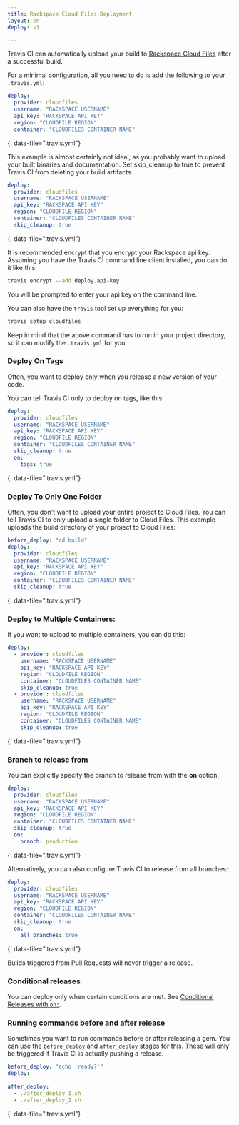 ```yaml
---
title: Rackspace Cloud Files Deployment
layout: en
deploy: v1

---
```


Travis CI can automatically upload your build to [Rackspace Cloud Files](https://www.rackspace.com/cloud/files/) after a successful build.

For a minimal configuration, all you need to do is add the following to your `.travis.yml`:

```yaml
deploy:
  provider: cloudfiles
  username: "RACKSPACE USERNAME"
  api_key: "RACKSPACE API KEY"
  region: "CLOUDFILE REGION"
  container: "CLOUDFILES CONTAINER NAME"
```
{: data-file=".travis.yml"}

This example is almost certainly not ideal, as you probably want to upload your built binaries and documentation. Set skip_cleanup to true to prevent Travis CI from deleting your build artifacts.

```yaml
deploy:
  provider: cloudfiles
  username: "RACKSPACE USERNAME"
  api_key: "RACKSPACE API KEY"
  region: "CLOUDFILE REGION"
  container: "CLOUDFILES CONTAINER NAME"
  skip_cleanup: true
```
{: data-file=".travis.yml"}

It is recommended encrypt that you encrypt your Rackspace api key.
Assuming you have the Travis CI command line client installed, you can do it like this:

```bash
travis encrypt --add deploy.api-key
```

You will be prompted to enter your api key on the command line.

You can also have the `travis` tool set up everything for you:

```bash
travis setup cloudfiles
```

Keep in mind that the above command has to run in your project directory, so it can modify the `.travis.yml` for you.

### Deploy On Tags

Often, you want to deploy only when you release a new version of your code.

You can tell Travis CI only to deploy on tags, like this:

```yaml
deploy:
  provider: cloudfiles
  username: "RACKSPACE USERNAME"
  api_key: "RACKSPACE API KEY"
  region: "CLOUDFILE REGION"
  container: "CLOUDFILES CONTAINER NAME"
  skip_cleanup: true
  on:
    tags: true
```
{: data-file=".travis.yml"}

### Deploy To Only One Folder

Often, you don't want to upload your entire project to Cloud Files. You can tell Travis CI to only upload a single folder to Cloud Files. This example uploads the build directory of your project to Cloud Files:

```yaml
before_deploy: "cd build"
deploy:
  provider: cloudfiles
  username: "RACKSPACE USERNAME"
  api_key: "RACKSPACE API KEY"
  region: "CLOUDFILE REGION"
  container: "CLOUDFILES CONTAINER NAME"
  skip_cleanup: true
```
{: data-file=".travis.yml"}

### Deploy to Multiple Containers:

If you want to upload to multiple containers, you can do this:

```yaml
deploy:
  - provider: cloudfiles
    username: "RACKSPACE USERNAME"
    api_key: "RACKSPACE API KEY"
    region: "CLOUDFILE REGION"
    container: "CLOUDFILES CONTAINER NAME"
    skip_cleanup: true
  - provider: cloudfiles
    username: "RACKSPACE USERNAME"
    api_key: "RACKSPACE API KEY"
    region: "CLOUDFILE REGION"
    container: "CLOUDFILES CONTAINER NAME"
    skip_cleanup: true
```
{: data-file=".travis.yml"}

### Branch to release from

You can explicitly specify the branch to release from with the **on** option:

```yaml
deploy:
  provider: cloudfiles
  username: "RACKSPACE USERNAME"
  api_key: "RACKSPACE API KEY"
  region: "CLOUDFILE REGION"
  container: "CLOUDFILES CONTAINER NAME"
  skip_cleanup: true
  on:
    branch: production
```
{: data-file=".travis.yml"}

Alternatively, you can also configure Travis CI to release from all branches:

```yaml
deploy:
  provider: cloudfiles
  username: "RACKSPACE USERNAME"
  api_key: "RACKSPACE API KEY"
  region: "CLOUDFILE REGION"
  container: "CLOUDFILES CONTAINER NAME"
  skip_cleanup: true
  on:
    all_branches: true
```
{: data-file=".travis.yml"}

Builds triggered from Pull Requests will never trigger a release.

### Conditional releases

You can deploy only when certain conditions are met.
See [Conditional Releases with `on:`](/user/deployment#conditional-releases-with-on).

### Running commands before and after release

Sometimes you want to run commands before or after releasing a gem. You can use the `before_deploy` and `after_deploy` stages for this. These will only be triggered if Travis CI is actually pushing a release.

```yaml
before_deploy: "echo 'ready?'"
deploy:
  ..
after_deploy:
  - ./after_deploy_1.sh
  - ./after_deploy_2.sh
```
{: data-file=".travis.yml"}
